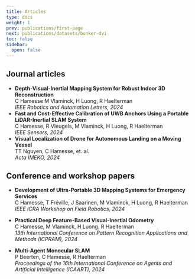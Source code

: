 ```yaml
---
title: Articles
type: docs
weight: 1
prev: publications/first-page
next: publications/datasets/bunker-dvi
toc: false
sidebar:
  open: false
---
```


## Journal articles

- **Depth-Visual-Inertial Mapping System for Robust Indoor 3D Reconstruction**<br />
C Hamesse M Vlaminck, H Luong, R Haelterman<br />
*IEEE Robotics and Automation Letters, 2024* 
- **Fast and Cost-Effective Calibration of UWB Anchors Using a Portable LiDAR-Inertial SLAM System**<br />
C Hamesse, R Vleugels, M Vlaminck, H Luong, R Haelterman<br />
*IEEE Sensors, 2024* 
- **Visual Localization of Drone for Autonomous Landing on a Moving Vessel**<br/>
TT Nguyen, C Hamesse, et. al.<br />
*Acta IMEKO, 2024*


## Conference and workshop papers
- **Development of Ultra-Portable 3D Mapping Systems for Emergency Services**<br />
C Hamesse, T Fréville, J Saarinen, M Vlaminck, H Luong, R Haelterman<br />
*IEEE ICRA Workshop on Field Robotics, 2024*

- **Practical Deep Feature-Based Visual-Inertial Odometry**<br />
C Hamesse, M Vlaminck, H Luong, R Haelterman<br />
*13th International Conference on Pattern Recognition Applications and Methods (ICPRAM), 2024*

- **Multi-Agent Monocular SLAM**<br />
P Beerten, C Hamesse, R Haelterman<br />
*Proceedings of the 16th International Conference on Agents and Artificial Intelligence (ICAART), 2024*